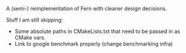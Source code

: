 

A (semi-) reimplementation of Fern with cleaner design decisions.


Stuff I am still skipping: 

- Some absolute paths in CMakeLists.txt that need to be passed in as CMake vars.
- Link to google benchmark properly (change benchmarking infra)